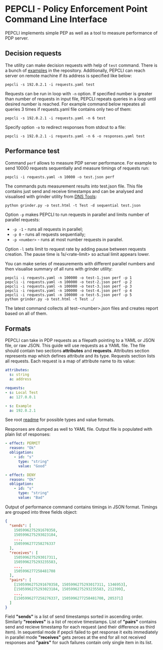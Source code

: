 # PEPCLI - Policy Enforcement Point Command Line Interface
PEPCLI implements simple PEP as well as a tool to measure performance of PDP server.

## Decision requests
The utility can make decision requests with help of `test` command. There is a bunch of [examples](../examples) in the repository. Additionally, PEPCLI can reach server on remote machine if its address is specified like below:
```
pepcli -s 192.0.2.1 -i requests.yaml test
```

Requests can be run in loop with `-n` option. If specified number is greater than number of requests in input file, PEPCLI repeats queries in a loop until desired number is reached. For example command below repeates all queries 3 times if requests.yaml file contains only two of them:
```
pepcli -s 192.0.2.1 -i requests.yaml -n 6 test
```

Specify option `-o` to redirect responses from stdout to a file:
```
pepcli -s 192.0.2.1 -i requests.yaml -n 6 -o responses.yaml test
```

## Performance test
Command `perf` allows to measure PDP server performance. For example to send 10000 requests sequentially and measure timings of requests run:
```
pepcli -i requests.yaml -n 10000 -o test.json perf
```

The commands puts measurement results into test.json file. This file contains just send and receive timestamps and can be analysed and visualised with grinder utility from [DNS Tools](https://github.com/infobloxopen/dnstools/tree/master/mig/analyser):
```
python grinder.py -o test.html -t Test -d sequential test.json
```

Option `-p` makes PEPCLI to run requests in parallel and limits number of parallel requests:
- `-p -1` - runs all requests in parallel;
- `-p 0` - runs all requests sequentially;
- `-p <number>` - runs at most number requests in parallel.

Option `-l` sets limit to request rate by adding pause between requests creation. The pause time is 1s/&lt;rate-limit&gt; so actual limit appears lower.

You can make series of measurements with different parallel numbers and then visualise summary of all runs with grinder utility:
```
pepcli -i requests.yaml -n 100000 -o test-1.json perf -p 1
pepcli -i requests.yaml -n 100000 -o test-2.json perf -p 2
pepcli -i requests.yaml -n 100000 -o test-3.json perf -p 3
pepcli -i requests.yaml -n 100000 -o test-4.json perf -p 4
pepcli -i requests.yaml -n 100000 -o test-5.json perf -p 5
python grinder.py -o test.html -t Test ./
```

The latest command collects all test-&lt;number&gt;.json files and creates report based on all of them.

## Formats
PEPCLI can take in PDP requests as a filepath pointing to a YAML or JSON file, or raw JSON. This guide will use requests as a YAML file. The file should contain two sections **attributes** and **requests**. Attributes section represents map which defines attribute and its type. Requests section lists all requests. Each request is a map of attribute name to its value:
```yaml
attributes:
  s: string
  a: address

requests:
- s: Local Test
  a: 127.0.0.1

- s: Example
  a: 192.0.2.1
```

See root [readme](../README.md) for possible types and value formats.

Responses are dumped as well to YAML file. Output file is populated with plain list of responses:
```yaml
- effect: PERMIT
  reason: "Ok"
  obligation:
    - id: "s"
      type: "string"
      value: "Good"

- effect: DENY
  reason: "Ok"
  obligation:
    - id: "s"
      type: "string"
      value: "Bad"
```

Output of performance command contains timings in JSON format. Timings are grouped into three fields object:
```json
{
  "sends": [
    1505996275291670358,
    1505996275293023184,
    ...,
    1505996277258276337
  ],
  "receives": [
    1505996275293017311,
    1505996275293235583,
    ...,
    1505996277258481708
  ],
  "pairs": [
    [1505996275291670358, 1505996275293017311, 1346953],
    [1505996275293023184, 1505996275293235583, 212399],
    ...,
    [1505996277258276337, 1505996277258481708, 205371]
  ]
}

```

Field **"sends"** is a list of send timestamps sorted in ascending order. Similarly **"receives"** is a list of receive timestamps. List of **"pairs"** contains send and recieve timestamp for each request (and their difference as third item). In sequential mode if pepcli failed to get response it exits immediately in parallel mode **"receives"** gets zeroes at the end for all not received responses and **"pairs"** for such failures contain only single item in its list.

